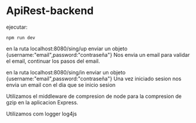 # ApiRest-backend

ejecutar:

`npm run dev`

en la ruta localhost:8080/sing/up enviar un objeto {username:"email",password:"contraseña"}
Nos envia un email para validar el email, continuar los pasos del email.

en la ruta localhost:8080/sing/in enviar un objeto {username:"email",password:"contraseña"} 
Una vez iniciado sesion nos envia un email con el dia que se inicio sesion


Utilizamos el middleware de compresion de node para la compresion de gzip en la aplicacion Express.

Utilizamos com logger log4js